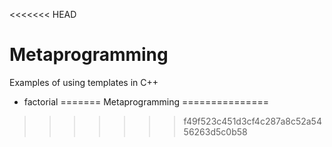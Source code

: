 <<<<<<< HEAD
# Metaprogramming

Examples of using templates in C++

* factorial
=======
Metaprogramming
===============
>>>>>>> f49f523c451d3cf4c287a8c52a5456263d5c0b58
